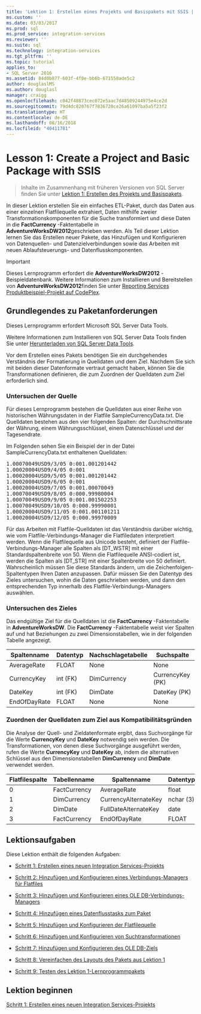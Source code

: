 ```yaml
---
title: 'Lektion 1: Erstellen eines Projekts und Basispakets mit SSIS | Microsoft-Dokumentation'
ms.custom: ''
ms.date: 03/03/2017
ms.prod: sql
ms.prod_service: integration-services
ms.reviewer: ''
ms.suite: sql
ms.technology: integration-services
ms.tgt_pltfrm: ''
ms.topic: tutorial
applies_to:
- SQL Server 2016
ms.assetid: 84d0b877-603f-4f8e-bb6b-671558ade5c2
author: douglaslMS
ms.author: douglasl
manager: craigg
ms.openlocfilehash: c042f48873cec072e5aac7d48509244975e4ce2d
ms.sourcegitcommit: 79d4dc820767f7836720ce26a61097ba5a5f23f2
ms.translationtype: HT
ms.contentlocale: de-DE
ms.lasthandoff: 08/16/2018
ms.locfileid: "40411781"
---
```

# <a name="lesson-1-create-a-project-and-basic-package-with-ssis"></a>Lesson 1: Create a Project and Basic Package with SSIS

 > Inhalte im Zusammenhang mit früheren Versionen von SQL Server finden Sie unter [Lektion 1: Erstellen des Projekts und Basispakets](lesson-1-create-a-project-and-basic-package-with-ssis.md).

In dieser Lektion erstellen Sie ein einfaches ETL-Paket, durch das Daten aus einer einzelnen Flatfilequelle extrahiert, Daten mithilfe zweier Transformationskomponenten für die Suche transformiert und diese Daten in die **FactCurrency** -Faktentabelle in **AdventureWorksDW2012**geschrieben werden. Als Teil dieser Lektion lernen Sie das Erstellen neuer Pakete, das Hinzufügen und Konfigurieren von Datenquellen- und Datenzielverbindungen sowie das Arbeiten mit neuen Ablaufsteuerungs- und Datenflusskomponenten.  
  
> [!IMPORTANT]  
> Dieses Lernprogramm erfordert die **AdventureWorksDW2012** -Beispieldatenbank. Weitere Informationen zum Installieren und Bereitstellen von **AdventureWorksDW2012**finden Sie unter [Reporting Services Produktbeispiel-Projekt auf CodePlex](http://go.microsoft.com/fwlink/p/?LinkID=526910).  
  
## <a name="understanding-the-package-requirements"></a>Grundlegendes zu Paketanforderungen  
Dieses Lernprogramm erfordert Microsoft SQL Server Data Tools.  
  
Weitere Informationen zum Installieren von SQL Server Data Tools finden Sie unter [Herunterladen von SQL Server Data Tools](http://msdn.microsoft.com/data/hh297027).  
  
Vor dem Erstellen eines Pakets benötigen Sie ein durchgehendes Verständnis der Formatierung in Quelldaten und dem Ziel. Nachdem Sie sich mit beiden dieser Datenformate vertraut gemacht haben, können Sie die Transformationen definieren, die zum Zuordnen der Quelldaten zum Ziel erforderlich sind.  
  
### <a name="looking-at-the-source"></a>Untersuchen der Quelle  
Für dieses Lernprogramm bestehen die Quelldaten aus einer Reihe von historischen Währungsdaten in der Flatfile SampleCurrencyData.txt. Die Quelldaten bestehen aus den vier folgenden Spalten: der Durchschnittsrate der Währung, einem Währungsschlüssel, einem Datenschlüssel und der Tagesendrate.  
  
Im Folgenden sehen Sie ein Beispiel der in der Datei SampleCurrencyData.txt enthaltenen Quelldaten:  
  
<pre>1.00070049USD9/3/05 0:001.001201442  
1.00020004USD9/4/05 0:001  
1.00020004USD9/5/05 0:001.001201442  
1.00020004USD9/6/05 0:001  
1.00020004USD9/7/05 0:001.00070049  
1.00070049USD9/8/05 0:000.99980004  
1.00070049USD9/9/05 0:001.001502253  
1.00070049USD9/10/05 0:000.99990001  
1.00020004USD9/11/05 0:001.001101211  
1.00020004USD9/12/05 0:000.99970009</pre>  
  
Für das Arbeiten mit Flatfile-Quelldaten ist das Verständnis darüber wichtig, wie vom Flatfile-Verbindungs-Manager die Flatfiledaten interpretiert werden. Wenn die Flatfilequelle aus Unicode besteht, definiert der Flatfile-Verbindungs-Manager alle Spalten als [DT_WSTR] mit einer Standardspaltenbreite von 50. Wenn die Flatfilequelle ANSI-codiert ist, werden die Spalten als [DT_STR] mit einer Spaltenbreite von 50 definiert. Wahrscheinlich müssen Sie diese Standards ändern, um die Zeichenfolgen-Spaltentypen Ihren Daten anzupassen. Dafür müssen Sie den Datentyp des Zieles untersuchen, wohin die Daten geschrieben werden, und dann den entsprechenden Typ innerhalb des Flatfile-Verbindungs-Managers auswählen.  
  
### <a name="looking-at-the-destination"></a>Untersuchen des Zieles  
Das endgültige Ziel für die Quelldaten ist die **FactCurrency** -Faktentabelle in **AdventureWorksDW**. Die **FactCurrency** -Faktentabelle weist vier Spalten auf und hat Beziehungen zu zwei Dimensionstabellen, wie in der folgenden Tabelle angezeigt.  
  
|Spaltenname|Datentyp|Nachschlagetabelle|Suchspalte|  
|---------------|-------------|----------------|-----------------|  
|AverageRate|FLOAT|None|None|  
|CurrencyKey|int (FK)|DimCurrency|CurrencyKey (PK)|  
|DateKey|int (FK)|DimDate|DateKey (PK)|  
|EndOfDayRate|FLOAT|None|None|  
  
### <a name="mapping-source-data-to-be-compatible-with-the-destination"></a>Zuordnen der Quelldaten zum Ziel aus Kompatibilitätsgründen  
Die Analyse der Quell- und Zieldatenformate ergibt, dass Suchvorgänge für die Werte **CurrencyKey** und **DateKey** notwendig sein werden. Die Transformationen, von denen diese Suchvorgänge ausgeführt werden, rufen die Werte **CurrencyKey** und **DateKey** ab, indem die alternativen Schlüssel aus den Dimensionstabellen **DimCurrency** und **DimDate** verwendet werden.  
  
|Flatfilespalte|Tabellenname|Spaltenname|Datentyp|  
|--------------------|--------------|---------------|-------------|  
|0|FactCurrency|AverageRate|float|  
|1|DimCurrency|CurrencyAlternateKey|nchar (3)|  
|2|DimDate|FullDateAlternateKey|date|  
|3|FactCurrency|EndOfDayRate|FLOAT|  
  
## <a name="lesson-tasks"></a>Lektionsaufgaben  
Diese Lektion enthält die folgenden Aufgaben:  
  
-   [Schritt 1: Erstellen eines neuen Integration Services-Projekts](../integration-services/lesson-1-1-creating-a-new-integration-services-project.md)  
  
-   [Schritt 2: Hinzufügen und Konfigurieren eines Verbindungs-Managers für Flatfiles](../integration-services/lesson-1-2-adding-and-configuring-a-flat-file-connection-manager.md)  
  
-   [Schritt 3: Hinzufügen und Konfigurieren eines OLE DB-Verbindungs-Managers](../integration-services/lesson-1-3-adding-and-configuring-an-ole-db-connection-manager.md)  
  
-   [Schritt 4: Hinzufügen eines Datenflusstasks zum Paket](../integration-services/lesson-1-4-adding-a-data-flow-task-to-the-package.md)  
  
-   [Schritt 5: Hinzufügen und Konfigurieren der Flatfilequelle](../integration-services/lesson-1-5-adding-and-configuring-the-flat-file-source.md)  
  
-   [Schritt 6: Hinzufügen und Konfigurieren von Suchtransformationen](../integration-services/lesson-1-6-adding-and-configuring-the-lookup-transformations.md)  
  
-   [Schritt 7: Hinzufügen und Konfigurieren des OLE DB-Ziels](../integration-services/lesson-1-7-adding-and-configuring-the-ole-db-destination.md)  
  
-   [Schritt 8: Vereinfachen des Layouts des Pakets aus Lektion 1](../integration-services/lesson-1-8-making-the-lesson-1-package-easier-to-understand.md)  
  
-   [Schritt 9: Testen des Lektion 1-Lernprogrammpakets](../integration-services/lesson-1-9-testing-the-lesson-1-tutorial-package.md)  
  
## <a name="start-the-lesson"></a>Lektion beginnen  
[Schritt 1: Erstellen eines neuen Integration Services-Projekts](../integration-services/lesson-1-1-creating-a-new-integration-services-project.md)  
  
